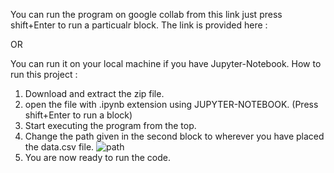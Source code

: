 You can run the program on google collab from this link just press shift+Enter to run a particualr block.
The link is provided here :  

OR 

You can run it on your local machine if you have Jupyter-Notebook.
How to run this project : 
1. Download and extract the zip file.
2. open the file with .ipynb extension using JUPYTER-NOTEBOOK. (Press shift+Enter to run a block)
3. Start executing the program from the top.
4. Change the path given in the second block to wherever you have placed the data.csv file.
![path](https://user-images.githubusercontent.com/43096636/88167127-f856ea00-cc35-11ea-8379-a880547e1f21.png)
5. You are now ready to run the code.
